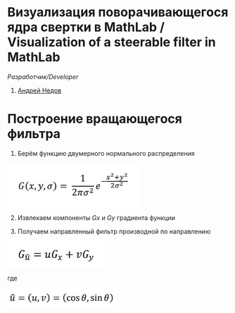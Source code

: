 # Визуализация поворачивающегося ядра свертки в MathLab / Visualization of a steerable filter in MathLab

*Разработчик/Developer*
1. [Андрей Недов](github.com/Andrey-Nedov-is-a-human)

# Построение вращающегося фильтра

1. Берём функцию двумерного нормального распределения

<img src="/imgs/img2.jpg" width="300"/>

2. Извлекаем компоненты *Gx* и *Gy* градиента функции

3. Получаем направленный фильтр производной по направлению

<img src="/imgs/img3.jpg" width="220"/>

где

<img src="/imgs/img4.jpg" width="250"/>


